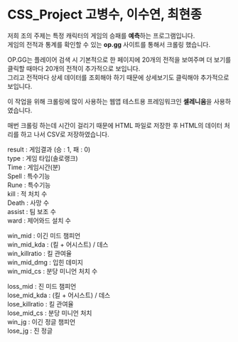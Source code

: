 # CSS_Project 고병수, 이수연, 최현종

저희 조의 주제는 특정 캐릭터의 게임의 승패를 **예측**하는 프로그램입니다.   
게임의 전적과 통계를 확인할 수 있는 **op.gg** 사이트를 통해서 크롤링 했습니다.   

OP.GG는 플레이어 검색 시 기본적으로 한 페이지에 20개의 전적을 보여주며 더 보기를 클릭할 때마다 20개의 전적이 추가적으로 보입니다.   
그리고 전적마다 상세 데이터를 조회해야 하기 때문에 상세보기도 클릭해야 추가적으로 보입니다.   

이 작업을 위해 크롤링에 많이 사용하는 웹앱 테스트용 프레임워크인 **셀레니움**을 사용하였습니다.   

매번 크롤링 하는데 시간이 걸리기 때문에 HTML 파일로 저장한 후 HTML의 데이터 처리를 하고 나서 CSV로 저장하였습니다.   

result : 게임결과 (승 : 1, 패 : 0)   
type : 게임 타입(솔로랭크)   
Time : 게임시간(분)   
Spell : 특수기능   
Rune : 특수기능   
kill : 적 처치 수   
Death : 사망 수   
assist : 팀 보조 수   
ward : 제어와드 설치 수   

win_mid : 이긴 미드 챔피언   
win_mid_kda : (킬 + 어시스트) / 데스   
win_killratio : 킬 관여율   
win_mid_dmg : 입힌 데미지   
win_mid_cs : 분당 미니언 처치 수   

loss_mid : 진 미드 챔피언   
lose_mid_kda : (킬 + 어시스트) / 데스   
lose_killratio : 킬 관여율   
lose_mid_cs : 분당 미니언 처치   
win_jg : 이긴 정글 챔피언   
lose_jg : 진 정글    
